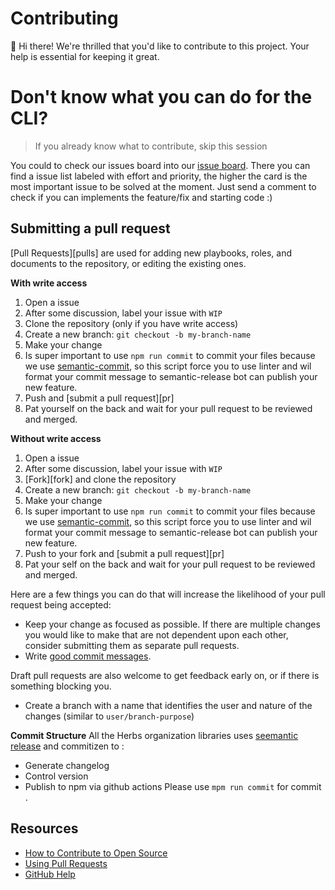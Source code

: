 # Contributing

:wave: Hi there!
We're thrilled that you'd like to contribute to this project. Your help is essential for keeping it great.

# Don't know what you can do for the CLI?
> If you already know what to contribute, skip this session

You could to check our issues board into our [issue board](https://github.com/herbsjs/herbs-cli/projects/1). There you can find a issue list labeled with effort and priority, the higher the card is the most important issue to be solved at the moment. Just send a comment to check if you can implements the feature/fix and starting code :)

## Submitting a pull request

[Pull Requests][pulls] are used for adding new playbooks, roles, and documents to the repository, or editing the existing ones.

**With write access**

1. Open a issue
2. After some discussion, label your issue with `WIP`
3. Clone the repository (only if you have write access)
4. Create a new branch: `git checkout -b my-branch-name`
5. Make your change
6. Is super important to use `npm run commit` to commit your files because we use [semantic-commit](https://www.npmjs.com/package/semantic-release), so this script force you to use linter and wil format your commit message to semantic-release bot can publish your new feature. 
7. Push and [submit a pull request][pr]
8. Pat yourself on the back and wait for your pull request to be reviewed and merged.

**Without write access**

1. Open a issue
2. After some discussion, label your issue with `WIP`
3. [Fork][fork] and clone the repository
4. Create a new branch: `git checkout -b my-branch-name`
5. Make your change
6. Is super important to use `npm run commit` to commit your files because we use [semantic-commit](https://www.npmjs.com/package/semantic-release), so this script force you to use linter and wil format your commit message to semantic-release bot can publish your new feature. 
7. Push to your fork and [submit a pull request][pr]
8. Pat your self on the back and wait for your pull request to be reviewed and merged.

Here are a few things you can do that will increase the likelihood of your pull request being accepted:

- Keep your change as focused as possible. If there are multiple changes you would like to make that are not dependent upon each other, consider submitting them as separate pull requests.
- Write [good commit messages](http://tbaggery.com/2008/04/19/a-note-about-git-commit-messages.html).

Draft pull requests are also welcome to get feedback early on, or if there is something blocking you.

- Create a branch with a name that identifies the user and nature of the changes (similar to `user/branch-purpose`)

**Commit Structure**
All the Herbs organization libraries uses [seemantic release](https://www.npmjs.com/package/semantic-release) and commitizen to :

- Generate changelog
- Control version
- Publish to npm via github actions
Please use `mpm run commit` for commit .


## Resources

- [How to Contribute to Open Source](https://opensource.guide/how-to-contribute/)
- [Using Pull Requests](https://help.github.com/articles/about-pull-requests/)
- [GitHub Help](https://help.github.com)